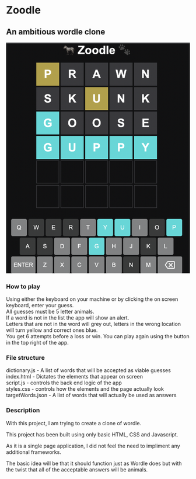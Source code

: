 # Zoodle
## An ambitious wordle clone

![Screenshot](zoodle.png)

### How to play
Using either the keyboard on your machine or by clicking the on screen keyboard, enter your guess. <br>
All guesses must be 5 letter animals. <br>
If a word is not in the list the app will show an alert. <br>
Letters that are not in the word will grey out, letters in the wrong location will turn yellow and correct ones blue. <br>
You get 6 attempts before a loss or win. You can play again using the button in the top right of the app.

### File structure
dictionary.js - A list of words that will be accepted as viable guesses <br>
index.html - Dictates the elements that appear on screen <br>
script.js - controls the back end logic of the app <br>
styles.css - controls how the elements and the page actually look <br>
targetWords.json - A list of words that will actually be used as answers <br>

### Description

With this project, I am trying to create a clone of wordle. <br>

This project has been built using only basic HTML, CSS and Javascript. <br>

As it is a single page application, I did not feel the need to impliment any additional frameworks. <br>

The basic idea will be that it should function just as Wordle does but with the twist that all of the acceptable answers will be animals.
